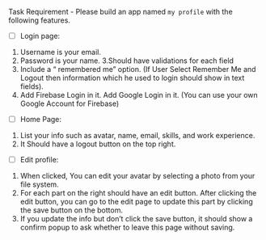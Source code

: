 Task Requirement -
Please build an app named `my profile` with the following features.
-[ ] Login page:
1. Username is your email.
2. Password is your name.
3.Should have validations for each field
4. Include a “ remembered me” option. (If User Select Remember Me and Logout then
information which he used to login should show in text fields).
5. Add Firebase Login in it.
Add Google Login in it. (You can use your own Google Account for Firebase)

-[ ] Home Page:
1. List your info such as avatar, name, email, skills, and work experience.
2. It Should have a logout button on the top right.

-[ ] Edit profile:
1. When clicked, You can edit your avatar by selecting a photo from your file system.
2. For each part on the right should have an edit button. After clicking the edit button,
you can go to the edit page to update this part by clicking the save button on the
bottom.
3. If you update the info but don’t click the save button, it should show a confirm popup
to ask whether to leave this page without saving.